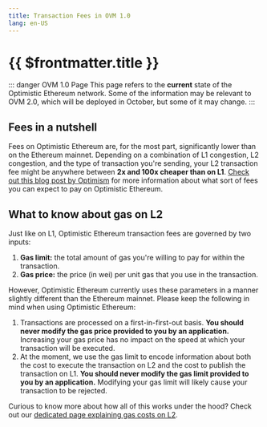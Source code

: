```yaml
---
title: Transaction Fees in OVM 1.0
lang: en-US
---
```


# {{ $frontmatter.title }}

::: danger OVM 1.0 Page
This page refers to the **current** state of the Optimistic Ethereum
network. Some of the information may be relevant to OVM 2.0, which will
be deployed in October, but some of it may change.
:::

## Fees in a nutshell

Fees on Optimistic Ethereum are, for the most part, significantly lower than on the Ethereum mainnet.
Depending on a combination of L1 congestion, L2 congestion, and the type of transaction you're sending, your L2 transaction fee might be anywhere between **2x and 100x cheaper than on L1**.
[Check out this blog post by Optimism](https://optimismpbc.medium.com/what-to-expect-when-eths-expecting-part-1-9bb5cbccb7c1) for more information about what sort of fees you can expect to pay on Optimistic Ethereum.

## What to know about gas on L2

Just like on L1, Optimistic Ethereum transaction fees are governed by two inputs:
1. **Gas limit:** the total amount of gas you're willing to pay for within the transaction.
1. **Gas price:** the price (in wei) per unit gas that you use in the transaction.

However, Optimistic Ethereum currently uses these parameters in a manner slightly different than the Ethereum mainnet.
Please keep the following in mind when using Optimistic Ethereum:
1. Transactions are processed on a first-in-first-out basis. **You should never modify the gas price provided to you by an application.** Increasing your gas price has no impact on the speed at which your transaction will be executed.
2. At the moment, we use the gas limit to encode information about both the cost to execute the transaction on L2 and the cost to publish the transaction on L1. **You should never modify the gas limit provided to you by an application.** Modifying your gas limit will likely cause your transaction to be rejected.

Curious to know more about how all of this works under the hood?
Check out our [dedicated page explaining gas costs on L2](/docs/developers/fees.md).
